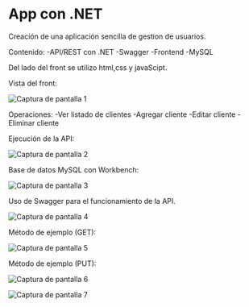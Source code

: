 # App con .NET

Creación de una aplicación sencilla de gestion de usuarios.

Contenido:
-API/REST con .NET
-Swagger
-Frontend
-MySQL

Del lado del front se utilizo html,css y javaScipt.

Vista del front:

![Captura de pantalla 1](https://user-images.githubusercontent.com/72325257/231625845-a1310de8-d641-48b5-a0e9-f9b02ec66d3a.png)

Operaciones:
-Ver listado de clientes
-Agregar cliente
-Editar cliente
-Eliminar cliente

Ejecución de la API:

![Captura de pantalla 2](https://user-images.githubusercontent.com/72325257/231625864-a947b874-c3b2-4929-b553-6c642ed880fe.png)

Base de datos MySQL con Workbench:

![Captura de pantalla 3](https://user-images.githubusercontent.com/72325257/231625896-8c46f07e-00e8-43e8-817c-dc71dd730891.png)

Uso de Swagger para el funcionamiento de la API.

![Captura de pantalla 4](https://user-images.githubusercontent.com/72325257/231625915-11a4df31-4d84-40e0-951f-e7197c9bcaf9.png)

Método de ejemplo (GET):

![Captura de pantalla 5](https://user-images.githubusercontent.com/72325257/231625937-5da08506-336b-4ddd-b491-b31024df2f74.png)

Método de ejemplo (PUT):

![Captura de pantalla 6](https://user-images.githubusercontent.com/72325257/231626056-05c8cecc-dc4b-484d-99a9-df0b2e1dfbf5.png)

![Captura de pantalla 7](https://user-images.githubusercontent.com/72325257/231626079-e3232fd2-1002-4454-9016-8cc395918517.png)
